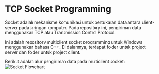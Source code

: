 # TCP Socket Programming
Socket adalah mekanisme komunikasi untuk pertukaran data antara client-server pada jaringan komputer. Pada repository ini, pengiriman data menggunakan TCP atau Transmission Control Protocol.</br>

Ini adalah repository multiclient socket programming untuk Windows menggunakan bahasa C++. Di dalamnya, terdapat folder untuk project server dan folder untuk project client.</br>

Berikut adalah alur pengiriman data pada multiclient socket:
![Socket Flowchart](https://user-images.githubusercontent.com/55457999/124355693-c53a1a80-dc3c-11eb-817b-0f3462574af0.png)
